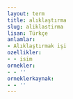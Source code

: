 ```yaml
---
layout: term
title: alıklaştırma
slug: aliklastirma
lisan: Türkçe
anlamlar:
- Alıklaştırmak işi
ozellikler:
- - isim
ornekler:
- - ''
orneklerkaynak:
- - ''
---
```

